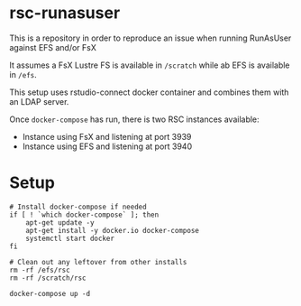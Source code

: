 # rsc-runasuser

This is a repository in order to reproduce an issue when running RunAsUser against EFS and/or FsX 

It assumes a FsX Lustre FS is available in `/scratch` while ab EFS is available in `/efs`.

This setup uses rstudio-connect docker container and combines them with an LDAP server.

Once `docker-compose` has run, there is two RSC instances available:
* Instance using FsX and listening at port 3939
* Instance using EFS and listening at port 3940

# Setup

```
# Install docker-compose if needed
if [ ! `which docker-compose` ]; then 
	apt-get update -y
	apt-get install -y docker.io docker-compose 
	systemctl start docker 
fi

# Clean out any leftover from other installs
rm -rf /efs/rsc
rm -rf /scratch/rsc

docker-compose up -d 
``` 
